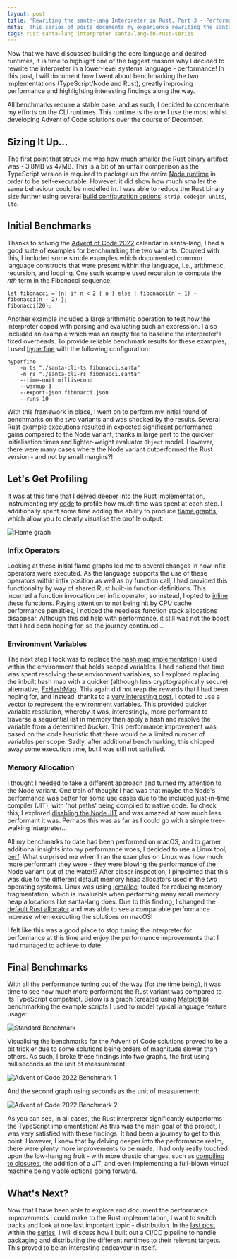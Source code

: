 ```yaml
---
layout: post
title: 'Rewriting the santa-lang Interpreter in Rust, Part 3 - Performance'
meta: 'This series of posts documents my experience rewriting the santa-lang interpreter in Rust. In this post, I delve into how I went about benchmarking the two implementations (TypeScript/Node and Rust), greatly improving performance and highlighting interesting findings along the way.'
tags: rust santa-lang interpreter santa-lang-in-rust-series
---
```


Now that we have discussed building the core language and desired runtimes, it is time to highlight one of the biggest reasons why I decided to rewrite the interpreter in a lower-level systems language - performance!
In this post, I will document how I went about benchmarking the two implementations (TypeScript/Node and Rust), greatly improving performance and highlighting interesting findings along the way.

<!--more-->

All benchmarks require a stable base, and as such, I decided to concentrate my efforts on the CLI runtimes.
This runtime is the one I use the most whilst developing Advent of Code solutions over the course of December.

## Sizing It Up...

The first point that struck me was how much smaller the Rust binary artifact was - 3.8MB vs 47MB.
This is a bit of an unfair comparison as the TypeScript version is required to package up the entire [Node runtime](https://www.npmjs.com/package/pkg) in order to be self-executable.
However, it did show how much smaller the same behaviour could be modelled in.
I was able to reduce the Rust binary size further using several [build configuration options](https://nnethercote.github.io/perf-book/build-configuration.html): `strip`, `codegen-units`, `lto`.

## Initial Benchmarks

Thanks to solving the [Advent of Code 2022](https://eddmann.com/posts/solving-the-advent-of-code-2022-calendar-using-my-own-programming-language-santa-lang/) calendar in santa-lang, I had a good suite of examples for benchmarking the two variants.
Coupled with this, I included some simple examples which documented common language constructs that were present within the language, i.e., arithmetic, recursion, and looping.
One such example used recursion to compute the _nth_ term in the Fibonacci sequence:

```
let fibonacci = |n| if n < 2 { n } else { fibonacci(n - 1) + fibonacci(n - 2) };
fibonacci(20);
```

Another example included a large arithmetic operation to test how the interpreter coped with parsing and evaluating such an expression.
I also included an example which was an empty file to baseline the interpreter's fixed overheads.
To provide reliable benchmark results for these examples, I used [hyperfine](https://github.com/sharkdp/hyperfine) with the following configuration:

```
hyperfine
    -n ts "./santa-cli-ts fibonacci.santa"
    -n rs "./santa-cli-rs fibonacci.santa"
    --time-unit millisecond
    --warmup 3
    --export-json fibonacci.json
    --runs 10
```

With this framework in place, I went on to perform my initial round of benchmarks on the two variants and was shocked by the results.
Several Rust example executions resulted in expected significant performance gains compared to the Node variant, thanks in large part to the quicker initialisation times and lighter-weight evaluator `Object` model.
However, there were many cases where the Node variant outperformed the Rust version - and not by small margins?!

## Let's Get Profiling

It was at this time that I delved deeper into the Rust implementation, instrumenting my [code](https://github.com/tikv/pprof-rs) to profile how much time was spent at each step.
I additionally spent some time adding the ability to produce [flame graphs](https://www.brendangregg.com/flamegraphs.html), which allow you to clearly visualise the profile output:

<img src="/uploads/rewriting-the-santa-lang-interpreter-in-rust/flamegraph.png" alt="Flame graph" />

### Infix Operators

Looking at these initial flame graphs led me to several changes in how infix operators were executed.
As the language supports the use of these operators within infix position as well as by function call, I had provided this functionality by way of shared Rust built-in function definitions.
This incurred a function invocation per infix operator, so instead, I opted to [inline](https://nnethercote.github.io/perf-book/inlining.html) these functions.
Paying attention to not being hit by CPU cache performance penalties, I noticed the needless function stack allocations disappear.
Although this did help with performance, it still was not the boost that I had been hoping for, so the journey continued...

### Environment Variables

The next step I took was to replace the [hash map implementation](https://nnethercote.github.io/perf-book/hashing.html) I used within the environment that holds scoped variables.
I had noticed that time was spent resolving these environment variables, so I explored replacing the inbuilt hash map with a quicker (although less cryptographically secure) alternative, [FxHashMap](https://github.com/cbreeden/fxhash).
This again did not reap the rewards that I had been hoping for, and instead, thanks to a [very interesting post](https://www.dannyvankooten.com/blog/2022/rewriting-interpreter-rust/), I opted to use a vector to represent the environment variables.
This provided quicker variable resolution, whereby it was, interestingly, more performant to traverse a sequential list in memory than apply a hash and resolve the variable from a determined _bucket_.
This performance improvement was based on the code heuristic that there would be a limited number of variables per scope.
Sadly, after additional benchmarking, this chipped away some execution time, but I was still not satisfied.

### Memory Allocation

I thought I needed to take a different approach and turned my attention to the Node variant.
One train of thought I had was that maybe the Node's performance was better for some use cases due to the included just-in-time compiler (JIT), with 'hot paths' being compiled to native code.
To check this, I explored [disabling the Node JIT](https://v8.dev/blog/jitless) and was amazed at how much less performant it was.
Perhaps this was as far as I could go with a simple tree-walking interpreter...

All my benchmarks to date had been performed on macOS, and to garner additional insights into my performance woes, I decided to use a Linux tool, [perf](https://perf.wiki.kernel.org/index.php/Main_Page).
What surprised me when I ran the examples on Linux was how much more performant they were - they were blowing the performance of the Node variant out of the water!?
After closer inspection, I pinpointed that this was due to the different default memory heap allocators used in the two operating systems.
Linux was using [jemalloc](https://jemalloc.net/), touted for reducing memory fragmentation, which is invaluable when performing many small memory heap allocations like santa-lang does.
Due to this finding, I changed the [default Rust allocator](https://crates.io/crates/tikv-jemallocator) and was able to see a comparable performance increase when executing the solutions on macOS!

I felt like this was a good place to stop tuning the interpreter for performance at this time and enjoy the performance improvements that I had managed to achieve to date.

## Final Benchmarks

With all the performance tuning out of the way (for the time being), it was time to see how much more performant the Rust variant was compared to its TypeScript compatriot.
Below is a graph (created using [Matplotlib](https://matplotlib.org/)) benchmarking the example scripts I used to model typical language feature usage:

<img src="/uploads/rewriting-the-santa-lang-interpreter-in-rust/standard-benchmark.png" alt="Standard Benchmark" />

Visualising the benchmarks for the Advent of Code solutions proved to be a bit trickier due to some solutions being orders of magnitude slower than others.
As such, I broke these findings into two graphs, the first using milliseconds as the unit of measurement:

<img src="/uploads/rewriting-the-santa-lang-interpreter-in-rust/aoc-2022-benchmark-1.png" alt="Advent of Code 2022 Benchmark 1" />

And the second graph using seconds as the unit of measurement:

<img src="/uploads/rewriting-the-santa-lang-interpreter-in-rust/aoc-2022-benchmark-2.png" alt="Advent of Code 2022 Benchmark 2" />

As you can see, in all cases, the Rust interpreter significantly outperforms the TypeScript implementation!
As this was the main goal of the project, I was very satisfied with these findings.
It had been a journey to get to this point.
However, I knew that by delving deeper into the performance realm, there were plenty more improvements to be made.
I had only really touched upon the low-hanging fruit - with more drastic changes, such as [compiling to closures](https://blog.cloudflare.com/building-fast-interpreters-in-rust/#dynamic-dispatch-and-closures-to-the-rescue), the addition of a JIT, and even implementing a full-blown virtual machine being viable options going forward.

## What's Next?

Now that I have been able to explore and document the performance improvements I could make to the Rust implementation, I want to switch tracks and look at one last important topic - distribution.
In the [last post](https://eddmann.com/posts/rewriting-the-santa-lang-interpreter-in-rust-part-4-distribution/) within the [series](https://eddmann.com/archive/tag/santa-lang-in-rust-series/), I will discuss how I built out a CI/CD pipeline to handle packaging and distributing the different runtimes to their relevant targets.
This proved to be an interesting endeavour in itself.
